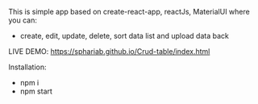 This is simple app based on create-react-app, reactJs, MaterialUI where you can:
- create, edit, update, delete, sort data list and upload data back

LIVE DEMO: https://sphariab.github.io/Crud-table/index.html

Installation:
- npm i
- npm start
